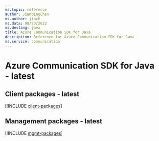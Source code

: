 ```yaml
---
ms.topic: reference
author: JianpingChen
ms.author: jiach
ms.data: 08/23/2022
ms.devlang: java
title: Azure Communication SDK for Java
description: Reference for Azure Communication SDK for Java
ms.service: communication
---
```

# Azure Communication SDK for Java - latest

## Client packages - latest
[!INCLUDE [client-packages](communication-client-index.md)]
## Management packages - latest
[!INCLUDE [mgmt-packages](communication-mgmt-index.md)]